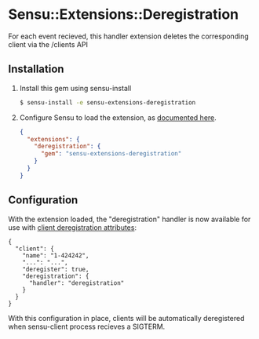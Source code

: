 # Sensu::Extensions::Deregistration

For each event recieved, this handler extension deletes the corresponding client via the /clients API

## Installation

1. Install this gem using sensu-install

    ``` bash
    $ sensu-install -e sensu-extensions-deregistration
    ```

2. Configure Sensu to load the extension, as [documented here][0].

    ``` json
    {
      "extensions": {
        "deregistration": {
          "gem": "sensu-extensions-deregistration"
        }
      }
    }
    ```

## Configuration

With the extension loaded, the "deregistration" handler is now available for use with [client deregistration attributes][1]:

```
{
  "client": {
    "name": "1-424242",
    "...": "...",
    "deregister": true,
    "deregistration": {
      "handler": "deregistration"
    }
  }
}

```

With this configuration in place, clients will be automatically deregistered when sensu-client process recieves a SIGTERM.

[1]: https://sensuapp.org/docs/latest/reference/clients.html#deregistration-attributes
[0]: https://sensuapp.org/docs/latest/reference/extensions.html
